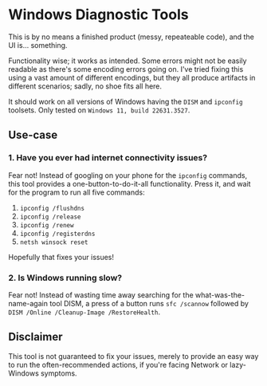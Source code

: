 # Windows Diagnostic Tools

This is by no means a finished product (messy, repeateable code), and the UI is... something.

Functionality wise; it works as intended. Some errors might not be easily readable as there's some encoding errors going on. I've tried fixing this using a vast amount of different encodings, but they all produce artifacts in different scenarios; sadly, no shoe fits all here.

It should work on all versions of Windows having the `DISM` and `ipconfig` toolsets. Only tested on `Windows 11, build 22631.3527`.

## Use-case

### 1. Have you ever had internet connectivity issues? 
Fear not! Instead of googling on your phone for the `ipconfig` commands, this tool provides a one-button-to-do-it-all functionality. Press it, and wait for the program to run all five commands:
1. `ipconfig /flushdns`
2. `ipconfig /release`
3. `ipconfig /renew`
4. `ipconfig /registerdns`
5. `netsh winsock reset`

Hopefully that fixes your issues!

### 2. Is Windows running slow?
Fear not! Instead of wasting time away searching for the what-was-the-name-again tool DISM, a press of a button runs `sfc /scannow` followed by `DISM /Online /Cleanup-Image /RestoreHealth`.

## Disclaimer
This tool is not guaranteed to fix your issues, merely to provide an easy way to run the often-recommended actions, if you're facing Network or lazy-Windows symptoms.
